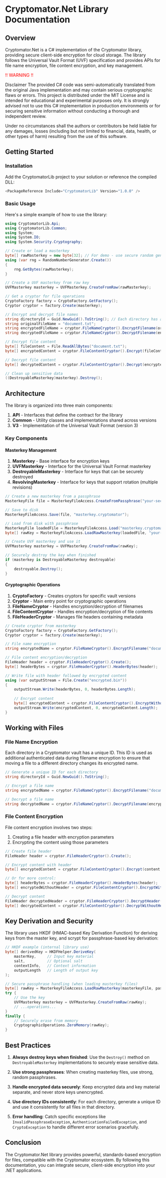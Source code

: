 # Cryptomator.Net Library Documentation

## Overview

Cryptomator.Net is a C# implementation of the Cryptomator library, providing secure client-side encryption for cloud storage. The library follows the Universal Vault Format (UVF) specification and provides APIs for file name encryption, file content encryption, and key management.

<span style="color:red">!! WARNING !!</span>

Disclaimer
The provided C# code was semi-automatically translated from the original Java implementation and may contain serious cryptographic flaws or errors.
This project is distributed under the MIT License and is intended for educational and experimental purposes only.
It is strongly advised not to use this C# implementation in production environments or for securing sensitive information without conducting a thorough and independent review.

Under no circumstances shall the authors or contributors be held liable for any damages, losses (including but not limited to financial, data, health, or other types of harm) resulting from the use of this software.

## Getting Started

### Installation

Add the CryptomatorLib project to your solution or reference the compiled DLL:

```csharp
<PackageReference Include="CryptomatorLib" Version="1.0.0" />
```

### Basic Usage

Here's a simple example of how to use the library:

```csharp
using CryptomatorLib.Api;
using CryptomatorLib.Common;
using System;
using System.IO;
using System.Security.Cryptography;

// Create or load a masterkey
byte[] rawMasterkey = new byte[32]; // For demo - use secure random generation
using (var rng = RandomNumberGenerator.Create())
{
    rng.GetBytes(rawMasterkey);
}

// Create a UVF masterkey from raw key
UVFMasterkey masterkey = UVFMasterkey.CreateFromRaw(rawMasterkey);

// Get a cryptor for file operations
CryptoFactory factory = CryptoFactory.GetFactory();
Cryptor cryptor = factory.Create(masterkey);

// Encrypt and decrypt file names
string directoryId = Guid.NewGuid().ToString(); // Each directory has a unique ID
string originalFileName = "document.txt";
string encryptedFileName = cryptor.FileNameCryptor().EncryptFilename(originalFileName, directoryId);
string decryptedFileName = cryptor.FileNameCryptor().DecryptFilename(encryptedFileName, directoryId);

// Encrypt file content
byte[] fileContent = File.ReadAllBytes("document.txt");
byte[] encryptedContent = cryptor.FileContentCryptor().Encrypt(fileContent);

// Decrypt file content
byte[] decryptedContent = cryptor.FileContentCryptor().Decrypt(encryptedContent);

// Clean up sensitive data
((DestroyableMasterkey)masterkey).Destroy();
```

## Architecture

The library is organized into three main components:

1. **API** - Interfaces that define the contract for the library
2. **Common** - Utility classes and implementations shared across versions
3. **V3** - Implementation of the Universal Vault Format (version 3)

### Key Components

#### Masterkey Management

1. **Masterkey** - Base interface for encryption keys
2. **UVFMasterkey** - Interface for the Universal Vault Format masterkey
3. **DestroyableMasterkey** - Interface for keys that can be securely destroyed
4. **RevolvingMasterkey** - Interface for keys that support rotation (multiple revisions)

```csharp
// Create a new masterkey from a passphrase
MasterkeyFile file = MasterkeyFileAccess.CreateFromPassphrase("your-secure-passphrase");

// Save to disk
MasterkeyFileAccess.Save(file, "masterkey.cryptomator");

// Load from disk with passphrase
MasterkeyFile loadedFile = MasterkeyFileAccess.Load("masterkey.cryptomator");
byte[] rawKey = MasterkeyFileAccess.LoadRawMasterkey(loadedFile, "your-secure-passphrase");

// Create UVF masterkey and use it
UVFMasterkey masterkey = UVFMasterkey.CreateFromRaw(rawKey);

// Securely destroy the key when finished
if (masterkey is DestroyableMasterkey destroyable)
{
    destroyable.Destroy();
}
```

#### Cryptographic Operations

1. **CryptoFactory** - Creates cryptors for specific vault versions
2. **Cryptor** - Main entry point for cryptographic operations
3. **FileNameCryptor** - Handles encryption/decryption of filenames
4. **FileContentCryptor** - Handles encryption/decryption of file contents
5. **FileHeaderCryptor** - Manages file headers containing metadata

```csharp
// Create cryptor from masterkey
CryptoFactory factory = CryptoFactory.GetFactory();
Cryptor cryptor = factory.Create(masterkey);

// File name encryption
string encryptedName = cryptor.FileNameCryptor().EncryptFilename("document.txt", directoryId);

// File content encryption/decryption
FileHeader header = cryptor.FileHeaderCryptor().Create();
byte[] headerBytes = cryptor.FileHeaderCryptor().HeaderBytes(header);

// Write file with header followed by encrypted content
using (var outputStream = File.Create("encrypted.bin"))
{
    outputStream.Write(headerBytes, 0, headerBytes.Length);
    
    // Encrypt content
    byte[] encryptedContent = cryptor.FileContentCryptor().EncryptWithoutHeader(content, header);
    outputStream.Write(encryptedContent, 0, encryptedContent.Length);
}
```

## Working with Files

### File Name Encryption

Each directory in a Cryptomator vault has a unique ID. This ID is used as additional authenticated data during filename encryption to ensure that moving a file to a different directory changes its encrypted name.

```csharp
// Generate a unique ID for each directory
string directoryId = Guid.NewGuid().ToString();

// Encrypt a file name
string encryptedName = cryptor.FileNameCryptor().EncryptFilename("document.txt", directoryId);

// Decrypt a file name
string decryptedName = cryptor.FileNameCryptor().DecryptFilename(encryptedName, directoryId);
```

### File Content Encryption

File content encryption involves two steps:
1. Creating a file header with encryption parameters
2. Encrypting the content using those parameters

```csharp
// Create file header
FileHeader header = cryptor.FileHeaderCryptor().Create();

// Encrypt content with header
byte[] encryptedContent = cryptor.FileContentCryptor().Encrypt(content, header);

// Or for more control:
byte[] headerBytes = cryptor.FileHeaderCryptor().HeaderBytes(header);
byte[] encryptedWithoutHeader = cryptor.FileContentCryptor().EncryptWithoutHeader(content, header);

// Decrypt content
FileHeader decryptedHeader = cryptor.FileHeaderCryptor().DecryptHeader(headerBytes);
byte[] decryptedContent = cryptor.FileContentCryptor().DecryptWithoutHeader(encryptedWithoutHeader, decryptedHeader);
```

## Key Derivation and Security

The library uses HKDF (HMAC-based Key Derivation Function) for deriving keys from the master key, and scrypt for passphrase-based key derivation:

```csharp
// HKDF example (internal library use)
byte[] derivedKey = HKDFHelper.DeriveKey(
    masterKey,     // Input key material
    salt,          // Optional salt
    contextInfo,   // Context information
    outputLength   // Length of output key
);

// Secure passphrase handling (when loading masterkey files)
byte[] rawKey = MasterkeyFileAccess.LoadRawMasterkey(masterkeyFile, passphrase);
try {
    // Use the key
    UVFMasterkey masterkey = UVFMasterkey.CreateFromRaw(rawKey);
    // ...operations...
}
finally {
    // Securely erase from memory
    CryptographicOperations.ZeroMemory(rawKey);
}
```

## Best Practices

1. **Always destroy keys when finished**: Use the `Destroy()` method on `DestroyableMasterkey` implementations to securely erase sensitive data.

2. **Use strong passphrases**: When creating masterkey files, use strong, random passphrases.

3. **Handle encrypted data securely**: Keep encrypted data and key material separate, and never store keys unencrypted.

4. **Use directory IDs consistently**: For each directory, generate a unique ID and use it consistently for all files in that directory.

5. **Error handling**: Catch specific exceptions like `InvalidPassphraseException`, `AuthenticationFailedException`, and `CryptoException` to handle different error scenarios gracefully.

## Conclusion

The Cryptomator.Net library provides powerful, standards-based encryption for files, compatible with the Cryptomator ecosystem. By following this documentation, you can integrate secure, client-side encryption into your .NET applications.
